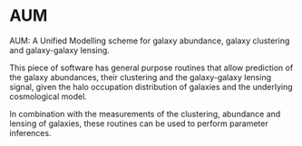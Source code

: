 AUM
===

AUM: A Unified Modelling scheme for galaxy abundance, galaxy clustering and
galaxy-galaxy lensing.


This piece of software has general purpose routines that allow prediction of
the galaxy abundances, their clustering and the galaxy-galaxy lensing signal, given the halo occupation distribution of galaxies and the underlying cosmological model. 

In combination with the measurements of the clustering, abundance and lensing
of galaxies, these routines can be used to perform parameter inferences.
